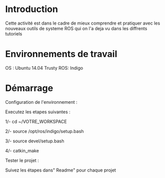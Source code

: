 
Introduction
=====================
Cette activité est dans le cadre de mieux comprendre et pratiquer avec les nouveaux outils de systeme ROS qui on l'a deja vu dans les diffrents tutoriels  

Environnements de travail
=========================
OS : Ubuntu 14.04 Trusty
ROS: Indigo

Démarrage
============
Configuration de l'environnement :

 Executez les etapes suivantes :
 
  1/- cd ~/VOTRE_WORKSPACE
  
  2/- source /opt/ros/indigo/setup.bash
  
  3/- source devel/setup.bash
  
  4/- catkin_make 
  
Tester le projet :
   
   Suivez les étapes dans" Readme" pour chaque projet
 

